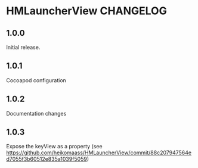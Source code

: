 # HMLauncherView CHANGELOG

## 1.0.0

Initial release.

## 1.0.1

Cocoapod configuration

## 1.0.2

Documentation changes

## 1.0.3

Expose the keyView as a property (see https://github.com/heikomaass/HMLauncherView/commit/88c207947564ed7055f3b60512e835a1039f5059)
